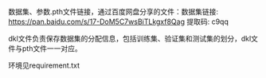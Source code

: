 数据集、参数.pth文件链接，通过百度网盘分享的文件：数据集链接: https://pan.baidu.com/s/17-DoM5C7wsBiTLkgxf8Qag 提取码: c9qq

dkl文件负责保存数据集的分配信息，包括训练集、验证集和测试集的划分，dkl文件与pth文件一一对应。

环境见requirement.txt
